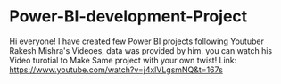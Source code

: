# Power-BI-development-Project

Hi everyone! I have created few Power BI projects following Youtuber Rakesh Mishra's Videoes, data was provided by him. you can watch his Video turotial to Make Same project with your own twist! Link: https://www.youtube.com/watch?v=j4xlVLgsmNQ&t=167s
